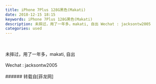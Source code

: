 ```yaml
---
title: iPhone 7Plus 128G黑色(Makati)
date: 2018-12-15 18:15
keywords: iPhone 7Plus 128G黑色(Makati)
description: 未摔过，用了一年多，makati, 自出 Wechat : jacksontw2005
categories: used
---
```

<td class="t_f" id="postmessage_2486279">

<br/>
<br/>
未摔过，用了一年多，makati, 自出 <br/>
<br/>
Wechat : jacksontw2005<br/>
<br/>
<img alt="" border="0" class="zoom" data-cf-modified-d5bfe075cdd3c4e56027b7a5-="" file="http://www.flw.ph/data/appbyme/upload/image/201812/15/5WBC8BFyigns.jpg" id="aimg_yCA6J" lazyloadthumb="1" onclick="" onmouseover="" src="http://www.flw.ph/data/appbyme/upload/image/201812/15/5WBC8BFyigns.jpg"/><br/>
<img alt="" border="0" class="zoom" data-cf-modified-d5bfe075cdd3c4e56027b7a5-="" file="http://www.flw.ph/data/appbyme/upload/image/201812/15/1UOvQAaTm6tI.jpg" id="aimg_Xi1e1" lazyloadthumb="1" onclick="" onmouseover="" src="http://www.flw.ph/data/appbyme/upload/image/201812/15/1UOvQAaTm6tI.jpg"/><br/>
<img alt="" border="0" class="zoom" data-cf-modified-d5bfe075cdd3c4e56027b7a5-="" file="http://www.flw.ph/data/appbyme/upload/image/201812/15/06Jdzpj6z5jG.jpg" id="aimg_c4YS2" lazyloadthumb="1" onclick="" onmouseover="" src="http://www.flw.ph/data/appbyme/upload/image/201812/15/06Jdzpj6z5jG.jpg"/><br/>
<img alt="" border="0" class="zoom" data-cf-modified-d5bfe075cdd3c4e56027b7a5-="" file="http://www.flw.ph/data/appbyme/upload/image/201812/15/ZEzYE90FRtG9.jpg" id="aimg_iAXn8" lazyloadthumb="1" onclick="" onmouseover="" src="http://www.flw.ph/data/appbyme/upload/image/201812/15/ZEzYE90FRtG9.jpg"/><br/>
</td>
###### 转载自[菲龙网]
